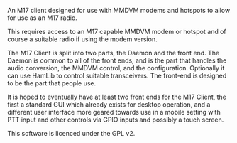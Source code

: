 An M17 client designed for use with MMDVM modems and hotspots to allow for use as an M17 radio.

This requires access to an M17 capable MMDVM modem or hotspot and of course a suitable radio if using the modem version.

The M17 Client is split into two parts, the Daemon and the front end. The Daemon is common to all of the front ends, and is the part that handles the audio conversion, the MMDVM control, and the configuration. Optionally it can use HamLib to control suitable transceivers. The front-end is designed to be the part that people use.

It is hoped to eventually have at least two front ends for the M17 Client, the first a standard GUI which already exists for desktop operation, and a different user interface more geared towards use in a mobile setting with PTT input and other controls via GPIO inputs and possibly a touch screen.

This software is licenced under the GPL v2.
